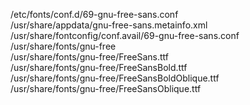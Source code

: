 /etc/fonts/conf.d/69-gnu-free-sans.conf  
/usr/share/appdata/gnu-free-sans.metainfo.xml  
/usr/share/fontconfig/conf.avail/69-gnu-free-sans.conf  
/usr/share/fonts/gnu-free  
/usr/share/fonts/gnu-free/FreeSans.ttf  
/usr/share/fonts/gnu-free/FreeSansBold.ttf  
/usr/share/fonts/gnu-free/FreeSansBoldOblique.ttf  
/usr/share/fonts/gnu-free/FreeSansOblique.ttf  

